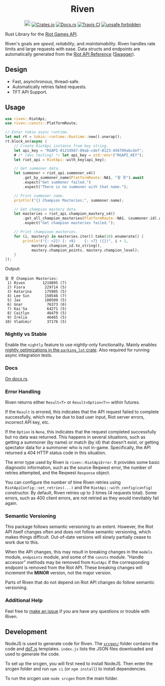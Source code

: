 <h1 align="center">
    Riven<br>
</h1>
<p align="center">
    <a href="https://github.com/MingweiSamuel/Riven/"><img src="https://cdn.communitydragon.org/latest/champion/Riven/square" width="20" height="20" alt="Riven Github"></a>
    <a href="https://crates.io/crates/riven"><img src="https://img.shields.io/crates/v/riven?style=flat-square&logo=rust" alt="Crates.io"></a>
    <a href="https://docs.rs/riven/"><img src="https://img.shields.io/badge/docs.rs-Riven-blue?style=flat-square&logo=read-the-docs&logoColor=white" alt="Docs.rs"></a>
    <a href="https://travis-ci.com/MingweiSamuel/Riven"><img src="https://img.shields.io/travis/com/mingweisamuel/riven?style=flat-square" alt="Travis CI"></a>
    <a href="https://github.com/rust-secure-code/safety-dance/"><img src="https://img.shields.io/badge/unsafe-forbidden-green.svg?style=flat-square" alt="unsafe forbidden"></a>
</p>

Rust Library for the [Riot Games API](https://developer.riotgames.com/).

Riven's goals are _speed_, _reliability_, and _maintainability_. Riven handles rate limits and large requests with ease.
Data structs and endpoints are automatically generated from the
[Riot API Reference](https://developer.riotgames.com/api-methods/) ([Swagger](http://www.mingweisamuel.com/riotapi-schema/tool/)).

## Design

* Fast, asynchronous, thread-safe.
* Automatically retries failed requests.
* TFT API Support.

## Usage

```rust
use riven::RiotApi;
use riven::consts::PlatformRoute;

// Enter tokio async runtime.
let mut rt = tokio::runtime::Runtime::new().unwrap();
rt.block_on(async {
    // Create RiotApi instance from key string.
    let api_key = "RGAPI-01234567-89ab-cdef-0123-456789abcdef";
    # /* (doc testing) */ let api_key = std::env!("RGAPI_KEY");
    let riot_api = RiotApi::with_key(api_key);

    // Get summoner data.
    let summoner = riot_api.summoner_v4()
        .get_by_summoner_name(PlatformRoute::NA1, "잘 못").await
        .expect("Get summoner failed.")
        .expect("There is no summoner with that name.");

    // Print summoner name.
    println!("{} Champion Masteries:", summoner.name);

    // Get champion mastery data.
    let masteries = riot_api.champion_mastery_v4()
        .get_all_champion_masteries(PlatformRoute::NA1, &summoner.id).await
        .expect("Get champion masteries failed.");

    // Print champioon masteries.
    for (i, mastery) in masteries.iter().take(10).enumerate() {
        println!("{: >2}) {: <9}    {: >7} ({})", i + 1,
            mastery.champion_id.to_string(),
            mastery.champion_points, mastery.champion_level);
    }
});
```
Output:
```text
잘 못 Champion Masteries:
 1) Riven        1219895 (7)
 2) Fiora         229714 (5)
 3) Katarina      175985 (5)
 4) Lee Sin       150546 (7)
 5) Jax           100509 (5)
 6) Gnar           76373 (6)
 7) Kai'Sa         64271 (5)
 8) Caitlyn        46479 (5)
 9) Irelia         46465 (5)
10) Vladimir       37176 (5)
```

### Nightly vs Stable

Enable the `nightly` feature to use nightly-only functionality. Mainly enables
[nightly optimizations in the `parking_lot` crate](https://github.com/Amanieu/parking_lot#nightly-vs-stable).
Also required for running async integration tests.

### Docs

[On docs.rs](https://docs.rs/riven/).

### Error Handling

Riven returns either `Result<T>` or `Result<Option<T>>` within futures.

If the `Result` is errored, this indicates that the API request failed to
complete successfully, which may be due to bad user input, Riot server errors,
incorrect API key, etc.

If the `Option` is `None`, this indicates that the request completed
successfully but no data was returned. This happens in several situations, such
as getting a summoner (by name) or match (by id) that doesn't exist, or getting
spectator data for a summoner who is not in-game.
Specifically, the API returned a 404 HTTP status code in this situation.

The error type used by Riven is `riven::RiotApiError`. It provides some basic
diagnostic information, such as the source Reqwest error, the number of retries
attempted, and the Reqwest `Response` object.

You can configure the number of time Riven retries using
`RiotApiConfig::set_retries(...)` and the `RiotApi::with_config(config)`
constructor. By default, Riven retries up to 3 times (4 requests total).
Some errors, such as 400 client errors, are not retried as they would
inevitably fail again.

### Semantic Versioning

This package follows semantic versioning to an extent. However, the Riot API
itself changes often and does not follow semantic versioning, which makes
things difficult. Out-of-date versions will slowly partially cease to work due
to this.

When the API changes, this may result in breaking changes in the `models`
module, `endpoints` module, and some of the `consts` module. "Handle accessor"
methods may be removed from `RiotApi` if the corresponding endpoint is removed
from the Riot API. These breaking changes will increment the **MINOR** version,
not the major version.

Parts of Riven that do not depend on Riot API changes do follow semantic
versioning.

### Additional Help

Feel free to [make an issue](https://github.com/MingweiSamuel/Riven/issues/new)
if you are have any questions or trouble with Riven.

## Development

NodeJS is used to generate code for Riven. The
[`srcgen/`](https://github.com/MingweiSamuel/Riven/tree/master/srcgen)
folder contains the code and [doT.js](https://olado.github.io/doT/index.html)
templates. `index.js` lists the JSON files downloaded and used to generate the
code.

To set up the srcgen, you will first need to install NodeJS. Then enter the
srcgen folder and run `npm ci` (or `npm install`) to install dependencies.

To run the srcgen use `node srcgen` from the main folder.

